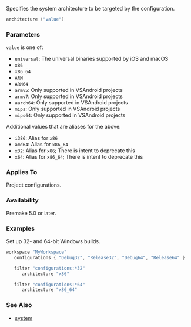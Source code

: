 Specifies the system architecture to be targeted by the configuration.

```lua
architecture ("value")
```

### Parameters ###

`value` is one of:

* `universal`: The universal binaries supported by iOS and macOS
* `x86`
* `x86_64`
* `ARM`
* `ARM64`
* `armv5`: Only supported in VSAndroid projects
* `armv7`: Only supported in VSAndroid projects
* `aarch64`: Only supported in VSAndroid projects
* `mips`: Only supported in VSAndroid projects
* `mips64`: Only supported in VSAndroid projects

Additional values that are aliases for the above:

* `i386`: Alias for `x86`
* `amd64`: Alias for `x86_64`
* `x32`: Alias for `x86`; There is intent to deprecate this
* `x64`: Alias for `x86_64`; There is intent to deprecate this

### Applies To ###

Project configurations.

### Availability ###

Premake 5.0 or later.

### Examples ###

Set up 32- and 64-bit Windows builds.

```lua
workspace "MyWorkspace"
   configurations { "Debug32", "Release32", "Debug64", "Release64" }

   filter "configurations:*32"
      architecture "x86"

   filter "configurations:*64"
      architecture "x86_64"
```

### See Also ###

* [system](system.md)
